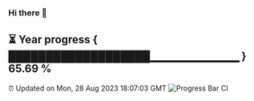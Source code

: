 ### Hi there 👋
⏳ Year progress { ███████████████████▁▁▁▁▁▁▁▁▁▁▁ } 65.69 %
---
⏰ Updated on Mon, 28 Aug 2023 18:07:03 GMT
![Progress Bar CI](https://github.com/Moyi321/Moyi321/workflows/Progress%20Bar%20CI/badge.svg)
